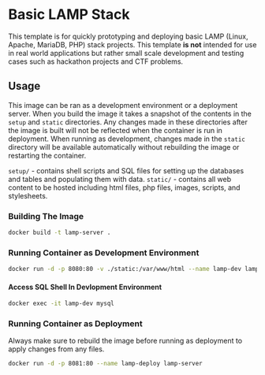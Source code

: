 # Basic LAMP Stack

This template is for quickly prototyping and deploying basic LAMP (Linux, Apache, MariaDB, PHP) stack projects. This template **is not** intended for use in real world applications but rather small scale development and testing cases such as hackathon projects and CTF problems.

## Usage
This image can be ran as a development environment or a deployment server. When you build the image it takes a snapshot of the contents in the `setup` and `static` directories. Any changes made in these directories after the image is built will not be reflected when the container is run in deployment. When running as development, changes made in the `static` directory will be available automatically without rebuilding the image or restarting the container.

`setup/` - contains shell scripts and SQL files for setting up the databases and tables and populating them with data.
`static/` - contains all web content to be hosted including html files, php files, images, scripts, and stylesheets.

### Building The Image
```bash
docker build -t lamp-server .
```

### Running Container as Development Environment
```bash
docker run -d -p 8080:80 -v ./static:/var/www/html --name lamp-dev lamp-server
```

#### Access SQL Shell In Devlopment Environment
```bash
docker exec -it lamp-dev mysql
```

### Running Container as Deployment
Always make sure to rebuild the image before running as deployment to apply changes from any files.
```bash
docker run -d -p 8081:80 --name lamp-deploy lamp-server
```